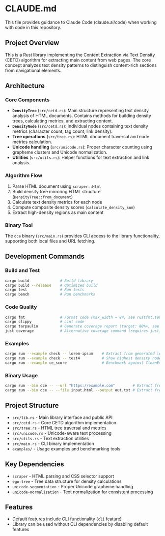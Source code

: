 # CLAUDE.md

This file provides guidance to Claude Code (claude.ai/code) when working with code in this repository.

## Project Overview

This is a Rust library implementing the Content Extraction via Text Density (CETD) algorithm for extracting main content from web pages. The core concept analyzes text density patterns to distinguish content-rich sections from navigational elements.

## Architecture

### Core Components

- **`DensityTree`** (`src/cetd.rs`): Main structure representing text density analysis of HTML documents. Contains methods for building density trees, calculating metrics, and extracting content.
- **`DensityNode`** (`src/cetd.rs`): Individual nodes containing text density metrics (character count, tag count, link density).
- **Tree operations** (`src/tree.rs`): HTML document traversal and node metrics calculation.
- **Unicode handling** (`src/unicode.rs`): Proper character counting using grapheme clusters and Unicode normalization.
- **Utilities** (`src/utils.rs`): Helper functions for text extraction and link analysis.

### Algorithm Flow

1. Parse HTML document using `scraper::Html`
2. Build density tree mirroring HTML structure (`DensityTree::from_document`)
3. Calculate text density metrics for each node
4. Compute composite density scores (`calculate_density_sum`)
5. Extract high-density regions as main content

### Binary Tool

The `dce` binary (`src/main.rs`) provides CLI access to the library functionality, supporting both local files and URL fetching.

## Development Commands

### Build and Test
```bash
cargo build              # Build library
cargo build --release    # Optimized build
cargo test               # Run tests
cargo bench              # Run benchmarks
```

### Code Quality
```bash
cargo fmt                # Format code (max_width = 84, see rustfmt.toml)
cargo clippy             # Lint code
cargo tarpaulin          # Generate coverage report (target: 80%+, see .tarpaulin.toml)
just coverage            # Alternative coverage command (requires just)
```

### Examples
```bash
cargo run --example check -- lorem-ipsum    # Extract from generated lorem ipsum
cargo run --example check -- test4          # Show highest density node
cargo run --example ce_score                # Benchmark against CleanEval dataset
```

### Binary Usage
```bash
cargo run --bin dce -- --url "https://example.com"        # Extract from URL
cargo run --bin dce -- --file input.html --output out.txt # Extract from file
```

## Project Structure

- `src/lib.rs` - Main library interface and public API
- `src/cetd.rs` - Core CETD algorithm implementation
- `src/tree.rs` - HTML tree traversal and metrics
- `src/unicode.rs` - Unicode-aware text processing
- `src/utils.rs` - Text extraction utilities
- `src/main.rs` - CLI binary implementation
- `examples/` - Usage examples and benchmarking tools

## Key Dependencies

- `scraper` - HTML parsing and CSS selector support
- `ego-tree` - Tree data structure for density calculations
- `unicode-segmentation` - Proper Unicode grapheme handling
- `unicode-normalization` - Text normalization for consistent processing

## Features

- Default features include CLI functionality (`cli` feature)
- Library can be used without CLI dependencies by disabling default features